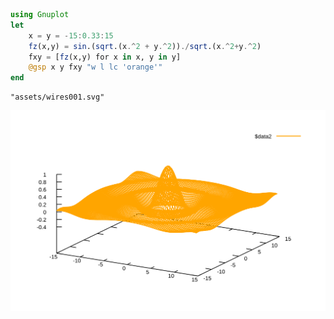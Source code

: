


```julia
using Gnuplot
let
    x = y = -15:0.33:15
    fz(x,y) = sin.(sqrt.(x.^2 + y.^2))./sqrt.(x.^2+y.^2)
    fxy = [fz(x,y) for x in x, y in y]
    @gsp x y fxy "w l lc 'orange'"
end
```


```
"assets/wires001.svg"
```


![](assets/wires001.svg)

